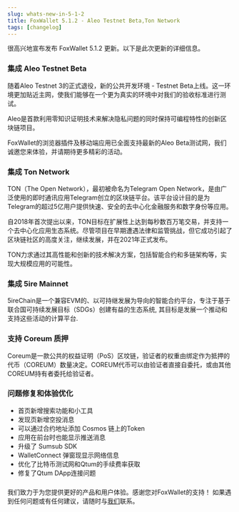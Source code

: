 ```yaml
---
slug: whats-new-in-5-1-2
title: FoxWallet 5.1.2 - Aleo Testnet Beta,Ton Network
tags: [changelog]
---
```


很高兴地宣布发布 FoxWallet 5.1.2 更新。以下是此次更新的详细信息。 

<!--truncate-->

### 集成 Aleo Testnet Beta
随着Aleo Testnet 3的正式退役，新的公共开发环境 - Testnet Beta上线。这一环境更加贴近主网，使我们能够在一个更为真实的环境中对我们的验收标准进行测试。  

Aleo是首款利用零知识证明技术来解决隐私问题的同时保持可编程特性的创新区块链项目。  

FoxWallet的浏览器插件及移动端应用已全面支持最新的Aleo Beta测试网，我们诚邀您来体验，并请期待更多精彩的活动。

### 集成 Ton Network
TON（The Open Network），最初被命名为Telegram Open Network，是由广泛使用的即时通讯应用Telegram创立的区块链平台。该平台设计目的是为Telegram的超过5亿用户提供快速、安全的去中心化金融服务和数字身份等应用。  

自2018年首次提出以来，TON目标在扩展性上达到每秒数百万笔交易，并支持一个去中心化应用生态系统。尽管项目在早期遭遇法律和监管挑战，但它成功引起了区块链社区的高度关注，继续发展，并在2021年正式发布。  

TON力求通过其高性能和创新的技术解决方案，包括智能合约和多链架构等，实现大规模应用的可能性。

### 集成 5ire Mainnet
5ireChain是一个兼容EVM的、以可持继发展为导向的智能合约平台，专注于基于联合国可持续发展目标（SDGs）创建有益的生态系统, 其目标是发展一个推动和支持这些活动的计算平台.

### 支持 Coreum 质押
Coreum是一款公共的权益证明（PoS）区坟链，验证者的权重由绑定作为抵押的代币（COREUM）数量决定。COREUM代币可以由验证者直接自委托，或由其他COREUM持有者委托给验证者。

### 问题修复和体验优化
- 首页新增搜索功能和小工具
- 发现页新增空投消息
- 可以通过合约地址添加 Cosmos 链上的Token
- 应用在前台时也能显示推送消息
- 升级了 Sumsub SDK
- WalletConnect 弹窗现显示网络信息
- 优化了比特币测试网和Qtum的手续费率获取
- 修复了Qtum DApp连接问题

### 
我们致力于为您提供更好的产品和用户体验。感谢您对FoxWallet的支持！ 如果遇到任何问题或有任何建议，请随时与[我们](mailto:contact@foxwallet.com)联系。